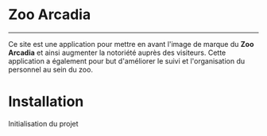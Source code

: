 # Zoo Arcadia

---

Ce site est une application pour mettre en avant l'image de marque du **Zoo Arcadia** et ainsi augmenter la notoriété auprès des visiteurs.
Cette application a également pour but d'améliorer le suivi et l'organisation du personnel au sein du zoo.

# Installation

Initialisation du projet
